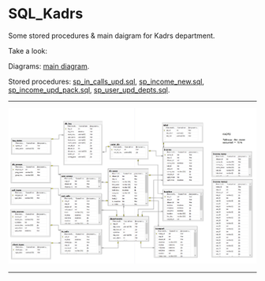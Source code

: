 # SQL_Kadrs
Some stored procedures & main daigram for Kadrs department.

Take a look: 

Diagrams: 
	<a href="Screenshots/main_diagram.jpg">main diagram</a>.

Stored procedures: 
	<a href="Procedures/sp_in_calls_upd.sql">sp_in_calls_upd.sql</a>,
	<a href="Procedures/sp_income_new.sql">sp_income_new.sql</a>,
	<a href="Procedures/sp_income_upd_pack.sql">sp_income_upd_pack.sql</a>,
	<a href="Procedures/sp_user_upd_depts.sql">sp_user_upd_depts.sql</a>.

<hr>
<img width="600" src="Screenshots/main_diagram.jpg" alt="main_diagram.jpg" />
<hr>
